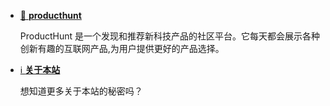

<div class="grid cards" markdown>

-   [📗 **producthunt**](https://www.producthunt.com/)
    
    ProductHunt 是一个发现和推荐新科技产品的社区平台。它每天都会展示各种创新有趣的互联网产品,为用户提供更好的产品选择。


</div>

<div class="grid cards" markdown>

-   [ℹ️ **关于本站**](./About.md)
    
    想知道更多关于本站的秘密吗？

</div>


